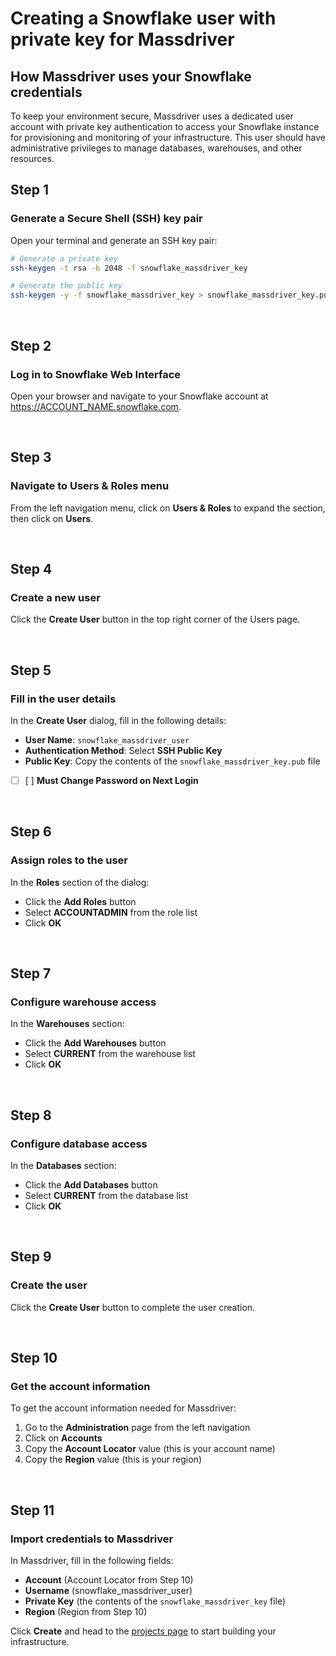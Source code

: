# Creating a Snowflake user with private key for Massdriver

## How Massdriver uses your Snowflake credentials

To keep your environment secure, Massdriver uses a dedicated user account with private key authentication to access your Snowflake instance for provisioning and monitoring of your infrastructure. This user should have administrative privileges to manage databases, warehouses, and other resources.

## Step 1

### Generate a Secure Shell (SSH) key pair

Open your terminal and generate an SSH key pair:

```bash
# Generate a private key
ssh-keygen -t rsa -b 2048 -f snowflake_massdriver_key

# Generate the public key
ssh-keygen -y -f snowflake_massdriver_key > snowflake_massdriver_key.pub
```

&nbsp;

## Step 2

### Log in to Snowflake Web Interface

Open your browser and navigate to your Snowflake account at https://ACCOUNT_NAME.snowflake.com.

&nbsp;

## Step 3

### Navigate to Users & Roles menu

From the left navigation menu, click on **Users & Roles** to expand the section, then click on **Users**.

&nbsp;

## Step 4

### Create a new user

Click the **Create User** button in the top right corner of the Users page.

&nbsp;

## Step 5

### Fill in the user details

In the **Create User** dialog, fill in the following details:

- **User Name**: `snowflake_massdriver_user`
- **Authentication Method**: Select **SSH Public Key**
- **Public Key**: Copy the contents of the `snowflake_massdriver_key.pub` file
- [ ] [ ] **Must Change Password on Next Login**

&nbsp;

## Step 6

### Assign roles to the user

In the **Roles** section of the dialog:

- Click the **Add Roles** button
- Select **ACCOUNTADMIN** from the role list
- Click **OK**

&nbsp;

## Step 7

### Configure warehouse access

In the **Warehouses** section:

- Click the **Add Warehouses** button
- Select **CURRENT** from the warehouse list
- Click **OK**

&nbsp;

## Step 8

### Configure database access

In the **Databases** section:

- Click the **Add Databases** button
- Select **CURRENT** from the database list
- Click **OK**

&nbsp;

## Step 9

### Create the user

Click the **Create User** button to complete the user creation.

&nbsp;

## Step 10

### Get the account information

To get the account information needed for Massdriver:

1. Go to the **Administration** page from the left navigation
2. Click on **Accounts**
3. Copy the **Account Locator** value (this is your account name)
4. Copy the **Region** value (this is your region)

&nbsp;

## Step 11

### Import credentials to Massdriver

In Massdriver, fill in the following fields:

- **Account** (Account Locator from Step 10)
- **Username** (snowflake_massdriver_user)
- **Private Key** (the contents of the `snowflake_massdriver_key` file)
- **Region** (Region from Step 10)

Click **Create** and head to the [projects page](/projects) to start building your infrastructure.
